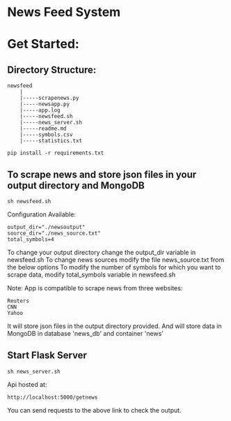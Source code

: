 # News Feed System

# Get Started:

## Directory Structure:

```
newsfeed
	|
	|-----scrapenews.py
	|-----newsapp.py
	|-----app.log
	|-----newsfeed.sh
	|-----news_server.sh
	|-----readme.md
	|-----symbols.csv
	|-----statistics.txt
```

```
pip install -r requirements.txt
```

## To scrape news and store json files in your output directory and MongoDB
```
sh newsfeed.sh
```

Configuration Available:
```
output_dir="./newsoutput"
source_dir="./news_source.txt"
total_symbols=4
```

To change your output directory change the output_dir variable in newsfeed.sh
To change news sources modify the file news_source.txt from the below options
To modify the number of symbols for which you want to scrape data, modify total_symbols variable in newsfeed.sh

Note: App is compatible to scrape news from three websites:
```
Reuters
CNN
Yahoo
```

It will store json files in the output directory provided.
And will store data in MongoDB in database 'news_db' and container 'news'

## Start Flask Server
```
sh news_server.sh
``` 

Api hosted at:
```
http://localhost:5000/getnews
```

You can send requests to the above link to check the output.


